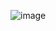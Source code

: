 ![image](https://github.com/amirhajiabadi/Bacterial_Infection_Detection/assets/82854373/c6b0c06f-1677-4a52-adb1-3e5974bfbed3)
